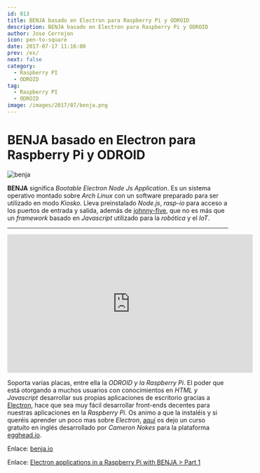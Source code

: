 ```yaml
---
id: 813
title: BENJA basado en Electron para Raspberry Pi y ODROID
description: BENJA basado en Electron para Raspberry Pi y ODROID
author: Jose Cerrejon
icon: pen-to-square
date: 2017-07-17 11:16:00
prev: /es/
next: false
category:
  - Raspberry PI
  - ODROID
tag:
  - Raspberry PI
  - ODROID
image: /images/2017/07/benja.png
---
```


# BENJA basado en Electron para Raspberry Pi y ODROID

![benja](/images/2017/07/benja.png)

**BENJA** significa *Bootable Electron Node Js Application*. Es un sistema operativo montado sobre *Arch Linux* con un software preparado para ser utilizado en modo *Kiosko*. Lleva preinstalado *Node.js*, *rasp-io* para acceso a los puertos de entrada y salida, además de [johnny-five](https://github.com/rwaldron/johnny-five), que no es más que un *framework* basado en *Javascript* utilizado para la *robótica* y el *IoT*.

- - -
<iframe width="560" height="315" src="https://www.youtube.com/embed/POSrH_TWkfg?rel=0" frameborder="0" allowfullscreen></iframe>

Soporta varias placas, entre ella la *ODROID y la Raspberry Pi*. El poder que está otorgando a muchos usuarios con conocimientos en *HTML y Javascript* desarrollar sus propias aplicaciones de escritorio gracias a [Electron](https://electron.atom.io/), hace que sea muy fácil desarrollar front-ends decentes para nuestras aplicaciones en la *Raspberry Pi*. Os animo a que la instaléis y si queréis aprender un poco mas sobre *Electron*, [aquí](https://egghead.io/lessons/javascript-create-a-hello-world-app-using-electron) os dejo un curso gratuíto en inglés desarrollado por *Cameron Nokes* para la plataforma [egghead.io](https://egghead.io).

Enlace: [benja.io](http://benja.io/)

Enlace: [Electron applications in a Raspberry Pi with BENJA > Part 1](https://codeburst.io/electron-applications-in-a-raspberry-pi-with-benja-part-1-cc74cf65eb5d)
